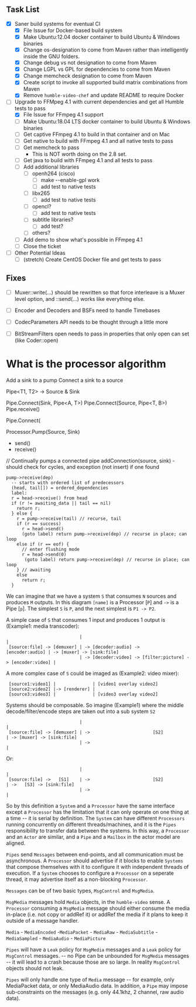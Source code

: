## Task List
* [x] Saner build systems for eventual CI
    * [x] File Issue for Docker-based build system
    * [x] Make Ubuntu:12.04 docker container to build Ubuntu & Windows binaries
    * [x] Change os-designation to come from Maven rather than intelligently inside the GNU folders.
    * [x] Change debug vs not designation to come from Maven
    * [x] Change LGPL vs GPL for dependencies to come from Maven
    * [x] Change memcheck designation to come from Maven
    * [x] Create script to invoke all supported build matrix combinations from Maven
    * [x] Remove `humble-video-chef` and update README to require Docker

* [ ] Upgrade to FFMpeg 4.1 with current dependencies and get all Humble tests to pass
    * [x] File Issue for FFmpeg 4.1 support
    * [ ] Make Ubuntu:18.04 LTS docker container to build Ubuntu & Windows binaries
    * [ ] Get captive FFmpeg 4.1 to build in that container and on Mac
    * [ ] Get native to build with FFmpeg 4.1 and all native tests to pass
    * [ ] Get memcheck to pass
        * This is NOT worth doing on the 2.8 set.
    * [ ] Get java to build with FFmpeg 4.1 and all tests to pass
    * [ ] Add additional libraries
        * [ ] openh264 (cisco)
            * [ ] make --enable-gpl work
            * [ ] add test to native tests
        * [ ] libx265
            * [ ] add test to native tests
        * [ ] opencl?
            * [ ] add test to native tests
        * [ ] subtitle libraries?
            * [ ] add test?
        * [ ] others?
    * [ ] Add demo to show what's possible in FFmpeg 4.1
    * [ ] Close the ticket
* [ ] Other Potential Ideas
    * [ ] (stretch) Create CentOS Docker file and get tests to pass

## Fixes

* [ ] Muxer::write(...) should be rewritten so that force interleave is a Muxer level option, and ::send(...) works like everything else.
* [ ] Encoder and Decoders and BSFs need to handle Timebases
* [ ] CodecParameters API needs to be thought through a little more
* [ ] BitStreamFilters open needs to pass in properties that only open can set (like Coder::open)

    
 # What is the processor algorithm
 
 Add a sink to a pump
 Connect a sink to a source
 
 Pipe<T1, T2> -> Source<T1> & Sink<T2>
 
 Pipe.Connect(Sink<T>, Pipe<A, T>)
 Pipe.Connect(Source<T>, Pipe<T, B>)
 Pipe.receive()
 
 Pipe.Connect(
 
 Processor.Pump(Source, Sink)
  - send()
  - receive()
  
  // Continually pumps a connected pipe
  addConnection(source, sink)
    - should check for cycles, and exception (not insert) if one found
  
    pump->receive(dep)
      -- starts with ordered list of predecessors
      (head, tail[]) = ordered_dependencies
      label:
      r = head->receive() from head
      if (r != awaiting_data || tail == nil)
        return r;
      } else {
        r = pump->receive(tail) // recurse, tail
        if (r == success)
          r = head->send()
          (goto label) return pump->receive(dep) // recurse in place; can loop
        else if (r == eof) {
          // enter flushing mode
          r = head->send(0)
           (goto label) return pump->receive(dep) // recurse in place; can loop
        } // awaiting
        else
          return r;
      }

We can imagine that we have a system `S` that consumes `N` sources and produces `M` outputs. In this diagram `[name]` is a Processor [`P`] and `->` is a Pipe [`p`]. The simplest `S` is `P`, and the next simplest is `P1 -> P2`.

A simple case of `S` that consumes 1 input and produces 1 output is (Example1: media transcoder):
 
                                |                                                           |
     [source:file] -> [demuxer] | -> [decoder:audio] ->                     [encoder:audio] | -> [muxer] -> [sink:file]
                                | -> [decoder:video] -> [filter:picture] -> [encoder:video] |
 
 A more complex case of `S` could be imaged as (Example2: video mixer):
 
     [source1:video1] |              | [video1 overlay video2]
     [source2:video2] |-> [renderer] | 
     [source3:video3] |              | [video3 overlay video2]
     
Systems should be composable. So imagine (Example1) where the middle decode/filter/encode steps are taken out into a sub system `S2`

                                |                                                           |
     [source:file] -> [demuxer] | ->                        [S2]                            | -> [muxer] -> [sink:file]
                                | ->                                                        |

Or:

                                |                                                           |
     [source:file] ->   [S1]    | ->                        [S2]                            | ->   [S3] -> [sink:file]
                                | ->                                                        |

So by this definition a `System` and a `Processor` have the same interface except a `Processor` has the limitation that it can only operate on one thing at a time -- it is serial by definition. The `System` can have different `Processors` running concurrently on different threads/machines, and it is the `Pipes` responsibility to transfer data between the systems. In this way, a `Processor` and an `Actor` are similar, and a `Pipe` and a `Mailbox` in the actor model are aligned.

`Pipes` send `Messages` between end-points, and all communication must be asynchronous. A `Processor` should advertise if it blocks to enable `Systems` that compose themselves with it to configure it with independent threads of execution. If a `System` chooses to configure a `Processor` on a seperate thread, it may advertise itself as a non-blocking `Processor`.

`Messages` can be of two basic types, `MsgControl` and `MsgMedia`. 

`MsgMedia` messages hold `Media` objects, in the `humble-video` sense. A `Processor` consuming a `MsgMedia` message should either consume the media in-place (i.e. not copy or addRef it) or addRef the media if it plans to keep it outside of a message handler.

  `Media`
    - `MediaEncoded`
       -`MediaPacket`
    - `MediaRaw`
       - `MediaSubtitle`
       - `MediaSampled`
         - `MediaAudio`
         - `MediaPicture`
    

`Pipes` will have a `Leak` policy for `MsgMedia` messages and a `Leak` policy for `MsgControl` messages. -- no Pipe can be unbounded for `MsgMedia` messages -- it will lead to a crash because those are so large. In reality `MsgControl` objects should not leak.

`Pipes` will only handle one type of `Media` message -- for example, only MediaPacket data, or only MediaAudio data. In addition, a `Pipe` may impose sub-constraints on the messages (e.g. only 44.1khz, 2 channel, raw audio data).

 

